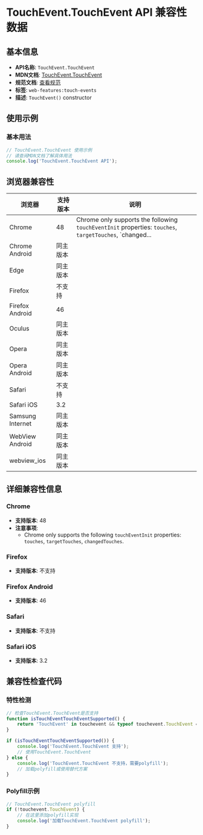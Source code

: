 # TouchEvent.TouchEvent API 兼容性数据

## 基本信息

- **API名称**: `TouchEvent.TouchEvent`
- **MDN文档**: [TouchEvent.TouchEvent](https://developer.mozilla.org/docs/Web/API/TouchEvent/TouchEvent)
- **规范文档**: [查看规范](https://w3c.github.io/touch-events/#dom-touchevent-constructor)
- **标签**: `web-features:touch-events`
- **描述**: `TouchEvent()` constructor

## 使用示例

### 基本用法

```javascript
// TouchEvent.TouchEvent 使用示例
// 请查阅MDN文档了解具体用法
console.log('TouchEvent.TouchEvent API');
```

## 浏览器兼容性

| 浏览器 | 支持版本 | 说明 |
|--------|----------|------|
| Chrome | 48 | Chrome only supports the following `touchEventInit` properties: `touches`, `targetTouches`, `changed... |
| Chrome Android | 同主版本 |  |
| Edge | 同主版本 |  |
| Firefox | 不支持 |  |
| Firefox Android | 46 |  |
| Oculus | 同主版本 |  |
| Opera | 同主版本 |  |
| Opera Android | 同主版本 |  |
| Safari | 不支持 |  |
| Safari iOS | 3.2 |  |
| Samsung Internet | 同主版本 |  |
| WebView Android | 同主版本 |  |
| webview_ios | 同主版本 |  |

## 详细兼容性信息

### Chrome

- **支持版本**: 48
- **注意事项**:
  - Chrome only supports the following `touchEventInit` properties: `touches`, `targetTouches`, `changedTouches`.

### Firefox

- **支持版本**: 不支持

### Firefox Android

- **支持版本**: 46

### Safari

- **支持版本**: 不支持

### Safari iOS

- **支持版本**: 3.2

## 兼容性检查代码

### 特性检测

```javascript
// 检查TouchEvent.TouchEvent是否支持
function isTouchEventTouchEventSupported() {
    return 'TouchEvent' in touchevent && typeof touchevent.TouchEvent === 'function';
}

if (isTouchEventTouchEventSupported()) {
    console.log('TouchEvent.TouchEvent 支持');
    // 使用TouchEvent.TouchEvent
} else {
    console.log('TouchEvent.TouchEvent 不支持，需要polyfill');
    // 加载polyfill或使用替代方案
}
```

### Polyfill示例

```javascript
// TouchEvent.TouchEvent polyfill
if (!touchevent.TouchEvent) {
    // 在这里添加polyfill实现
    console.log('加载TouchEvent.TouchEvent polyfill');
}
```


